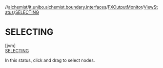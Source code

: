 //[alchemist](../../../../../index.md)/[it.unibo.alchemist.boundary.interfaces](../../../index.md)/[FXOutputMonitor](../../index.md)/[ViewStatus](../index.md)/[SELECTING](index.md)

# SELECTING

[jvm]\
[SELECTING](index.md)

In this status, click and drag to select nodes.
